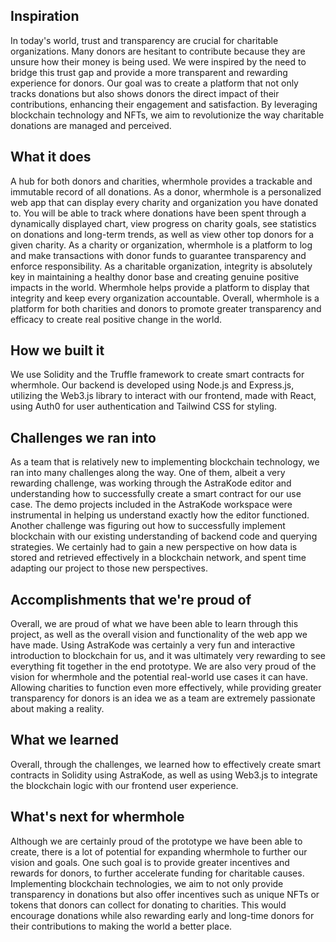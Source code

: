 ## Inspiration
In today's world, trust and transparency are crucial for charitable organizations. Many donors are hesitant to contribute because they are unsure how their money is being used. We were inspired by the need to bridge this trust gap and provide a more transparent and rewarding experience for donors. Our goal was to create a platform that not only tracks donations but also shows donors the direct impact of their contributions, enhancing their engagement and satisfaction. By leveraging blockchain technology and NFTs, we aim to revolutionize the way charitable donations are managed and perceived.

## What it does
A hub for both donors and charities, whermhole provides a trackable and immutable record of all donations. As a donor, whermhole is a personalized web app that can display every charity and organization you have donated to. You will be able to track where donations have been spent through a dynamically displayed chart, view progress on charity goals, see statistics on donations and long-term trends, as well as view other top donors for a given charity. As a charity or organization, whermhole is a platform to log and make transactions with donor funds to guarantee transparency and enforce responsibility. As a charitable organization, integrity is absolutely key in maintaining a healthy donor base and creating genuine positive impacts in the world. Whermhole helps provide a platform to display that integrity and keep every organization accountable. Overall, whermhole is a platform for both charities and donors to promote greater transparency and efficacy to create real positive change in the world.

## How we built it
We use Solidity and the Truffle framework to create smart contracts for whermhole. Our backend is developed using Node.js and Express.js, utilizing the Web3.js library to interact with our frontend, made with React, using Auth0 for user authentication and Tailwind CSS for styling.

## Challenges we ran into
As a team that is relatively new to implementing blockchain technology, we ran into many challenges along the way. One of them, albeit a very rewarding challenge, was working through the AstraKode editor and understanding how to successfully create a smart contract for our use case. The demo projects included in the AstraKode workspace were instrumental in helping us understand exactly how the editor functioned. Another challenge was figuring out how to successfully implement blockchain with our existing understanding of backend code and querying strategies. We certainly had to gain a new perspective on how data is stored and retrieved effectively in a blockchain network, and spent time adapting our project to those new perspectives.

## Accomplishments that we're proud of
Overall, we are proud of what we have been able to learn through this project, as well as the overall vision and functionality of the web app we have made. Using AstraKode was certainly a very fun and interactive introduction to blockchain for us, and it was ultimately very rewarding to see everything fit together in the end prototype. We are also very proud of the vision for whermhole and the potential real-world use cases it can have. Allowing charities to function even more effectively, while providing greater transparency for donors is an idea we as a team are extremely passionate about making a reality.

## What we learned
Overall, through the challenges, we learned how to effectively create smart contracts in Solidity using AstraKode, as well as using Web3.js to integrate the blockchain logic with our frontend user experience.

## What's next for whermhole
Although we are certainly proud of the prototype we have been able to create, there is a lot of potential for expanding whermhole to further our vision and goals. One such goal is to provide greater incentives and rewards for donors, to further accelerate funding for charitable causes. Implementing blockchain technologies, we aim to not only provide transparency in donations but also offer incentives such as unique NFTs or tokens that donors can collect for donating to charities. This would encourage donations while also rewarding early and long-time donors for their contributions to making the world a better place.
